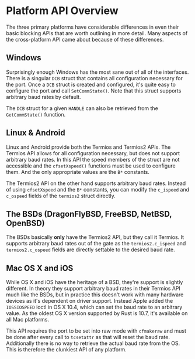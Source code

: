 # Platform API Overview

The three primary platforms have considerable differences in even their basic blocking APIs that are worth outlining in more detail. Many aspects of the cross-platform API came about because of these differences.

## Windows

Surprisingly enough Windows has the most sane out of all of the interfaces. There is a singular `DCB` struct that contains all configuration necessary for the port. Once a `DCB` struct is created and configured, it's quite easy to configure the port and call `SetCommState()`. Note that this struct supports arbitrary baud rates by default.

The `DCB` struct for a given `HANDLE` can also be retrieved from the `GetCommState()` function.

## Linux & Android

Linux and Android provide both the Termios and Termios2 APIs. The Termios API allows for all configuration necessary, but does not support arbitrary baud rates. In this API the speed members of the struct are not accessible and the `cfsetXspeed()` functions must be used to configure them. And the only appropriate values are the `B*` constants.

The Termios2 API on the other hand supports arbitrary baud rates. Instead of using `cfsetXspeed` and the `B*` constants, you can modify the `c_ispeed` and `c_ospeed` fields of the `termios2` struct directly.

## The BSDs (DragonFlyBSD, FreeBSD, NetBSD, OpenBSD)

The BSDs basically **only** have the Termios2 API, but they call it Termios. It supports arbitrary baud rates out of the gate as the `termios2.c_ispeed` and `termios2.c_ospeed` fields are directly settable to the desired baud rate.

## Mac OS X and iOS

While OS X and iOS have the heritage of a BSD, they're support is slightly different. In theory they support arbitrary baud rates in their Termios API much like the BSDs, but in practice this doesn't work with many hardware devices as it's dependent on driver support. Instead Apple added the `IOSSIOSPEED` ioctl in OS X 10.4, which can set the baud rate to an arbitrary value. As the oldest OS X version supported by Rust is 10.7, it's available on all Mac platforms.

This API requires the port to be set into raw mode with `cfmakeraw` and must be done after every call to `tcsetattr` as that will reset the baud rate. Additionally there is no way to retrieve the actual baud rate from the OS. This is therefore the clunkiest API of any platform.
